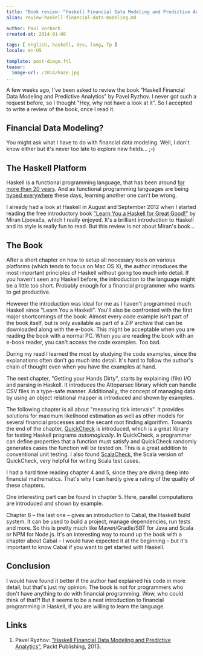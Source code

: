 ```yaml
---
title: "Book review: “Haskell Financial Data Modeling and Predictive Analytics”"
alias: review-haskell-financial-data-modeling.md

author: Paul Vorbach
created-at: 2014-01-08

tags: [ english, haskell, dev, lang, fp ]
locale: en-US

template: post-diego.ftl
teaser:
  image-url: /2014/haze.jpg
...
```



A few weeks ago, I've been asked to review the book "Haskell Financial Data
Modeling and Predictive Analytics" by Pavel Ryzhov. I never got such a request
before, so I thought "Hey, why not have a look at it". So I accepted to write a
review of the book, once I read it.


## Financial Data Modeling?

You might ask what I have to do with financial data modeling. Well, I don't know
either but it's never too late to explore new fields... ;-)


## The Haskell Platform

Haskell is a functional programming language, that has been around [for more
than 20 years][haskell-years]. And as functional programming languages are being
[hyped everywhere][scala] these days, learning another one can't be
wrong.

[haskell-years]: /tag/lang.html#programming-languages
[scala]: /2013/scala.html

I already had a look at Haskell in August and September 2012 when I started
reading the free introductory book ["Learn You a Haskell for Great Good!"][lyah]
by Miran Lipovača, which I really enjoyed. It's a brilliant introduction to
Haskell and its style is really fun to read. But this review is not about
Miran's book...

[lyah]: http://learnyouahaskell.com/


## The Book

After a short chapter on how to setup all necessary tools on various platforms
(which tends to focus on Mac OS X), the author introduces the most important
principles of Haskell without going too much into detail. If you haven't seen
any Haskell before, the introduction to the language might be a little too
short. Probably enough for a financial programmer who wants to get productive.

However the introduction was ideal for me as I haven't programmed much Haskell
since "Learn You a Haskell". You'll also be confronted with the first major
shortcomings of the book: Almost every code example isn't part of the book
itself, but is only available as part of a ZIP archive that can be downloaded
along with the e-book. This might be acceptable when you are reading the book
with a normal PC. When you are reading the book with an e-book reader, you can't
access the code examples. Too bad.

During my read I learned the most by studying the code examples, since the
explanations often don't go much into detail. It's hard to follow the author's
chain of thought even when you have the examples at hand.

The next chapter, "Getting your Hands Dirty", starts by explaining (file) I/O
and parsing in Haskell. It introduces the Attoparsec library which can handle
CSV files in a type-safe manner. Additionally, the concept of managing data by
using an object relational mapper is introduced and shown by examples.

The following chapter is all about "measuring tick intervals". It provides
solutions for maximum likelihood estimation as well as other models for several
financial processes and the secant root finding algorithm. Towards the end of
the chapter, [QuickCheck] is introduced, which is a great library for testing
Haskell programs _automagically_. In QuickCheck, a programmer can define
properties that a function must satisfy and QuickCheck randomly generates cases
the function will be tested on. This is a great addition to conventional unit
testing. I also found [ScalaCheck], the Scala version of QuickCheck, very
helpful for writing Scala test cases.

[QuickCheck]: http://www.cse.chalmers.se/~rjmh/QuickCheck/
[ScalaCheck]: http://scalacheck.org/

I had a hard time reading chapter 4 and 5, since they are diving deep into
financial mathematics. That's why I can hardly give a rating of the quality of
these chapters.

One interesting part can be found in chapter 5. Here, parallel computations are
introduced and shown by example.

Chapter 6 – the last one – gives an introduction to Cabal, the Haskell build
system. It can be used to build a project, manage dependencies, run tests and
more. So this is pretty much like Maven/Gradle/SBT for Java and Scala or NPM for
Node.js. It's an interesting way to round up the book with a chapter about Cabal
– I would have expected it at the beginning – but it's important to know Cabal
if you want to get started with Haskell.


## Conclusion

I would have found it better if the author had explained his code in more
detail, but that's just my opinion. The book is not for programmers who don't
have anything to do with financial programming. Wow, who could think of that?!
But it seems to be a neat introduction to financial programming in Haskell, if
you are willing to learn the language.


## Links

 1. Pavel Ryzhov: ["Haskell Financial Data Modeling and Predictive
    Analytics"](http://www.packtpub.com/haskell-financial-data-modeling-and-predictive-analytics/book?utm_source=Paul%20Vorbach),
    Packt Publishing, 2013.
